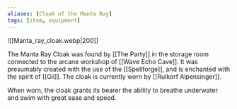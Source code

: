 ```yaml
---
aliases: [Cloak of the Manta Ray]
tags: [item, equipment]
---
```

![[Manta_ray_cloak.webp|200]]

The Manta Ray Cloak was found by [[The Party]] in the storage room connected to the arcane workshop of [[Wave Echo Cave]]. It was presumably created with the use of the [[Spellforge]], and is enchanted with the spirit of [[Gil]]. The cloak is currently worn by [[Rulkorf Alpensinger]].

When worn, the cloak grants its bearer the ability to breathe underwater and swim with great ease and speed.